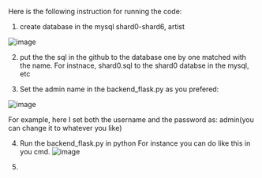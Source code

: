 Here is the following instruction for running the code:
1. create database in the mysql shard0-shard6, artist

![image](https://github.com/taigezhang/dsci-551-final-project/assets/43013752/5dbf20d3-ca5d-4e48-9c3b-4fc1ff4bfc50)

2. put the the sql in the github to the database one by one matched with the name.
  For instnace, shard0.sql to the shard0 databse in the mysql, etc

3. Set the admin name in the backend_flask.py as you prefered:

![image](https://github.com/taigezhang/dsci-551-final-project/assets/43013752/61a034b4-4f41-4101-b084-f36b478af2a5)

For example, here I set both the username and the password as: admin(you can change it to whatever you like)

 
4. Run the backend_flask.py in python
For instance you can do like this in you cmd.
![image](https://github.com/taigezhang/dsci-551-final-project/assets/43013752/82762e86-f81f-4471-97da-0eff8af64979)


5.  
